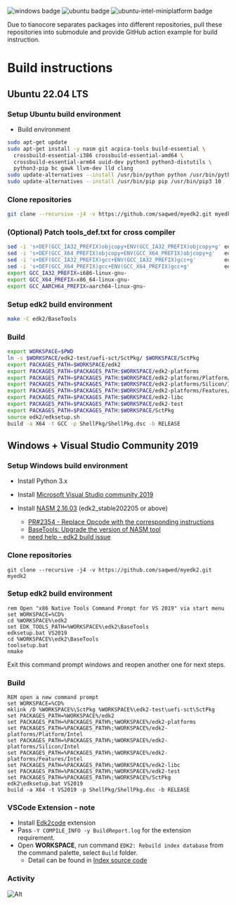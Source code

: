 ![windows badge](https://github.com/saqwed/myedk2/actions/workflows/windows.yml/badge.svg?branch=master)
![ubuntu badge](https://github.com/saqwed/myedk2/actions/workflows/ubuntu.yml/badge.svg?branch=master)
![ubuntu-intel-miniplatform badge](https://github.com/saqwed/myedk2/actions/workflows/ubuntu-intel-miniplatform.yml/badge.svg?branch=master)

Due to tianocore separates packages into different repositories, pull these repositories into submodule and provide GitHub action example for build instruction.

<!--more-->

# Build instructions

## Ubuntu 22.04 LTS

### Setup Ubuntu build environment

- Build environment

```bash
sudo apt-get update
sudo apt-get install -y nasm git acpica-tools build-essential \
  crossbuild-essential-i386 crossbuild-essential-amd64 \
  crossbuild-essential-arm64 uuid-dev python3 python3-distutils \
  python3-pip bc gawk llvm-dev lld clang
sudo update-alternatives --install /usr/bin/python python /usr/bin/python3 10
sudo update-alternatives --install /usr/bin/pip pip /usr/bin/pip3 10
```

### Clone repositories

```bash
git clone --recursive -j4 -v https://github.com/saqwed/myedk2.git myedk2
```

### (Optional) Patch tools_def.txt for cross compiler

```bash
sed -i 's+DEF(GCC_IA32_PREFIX)objcopy+ENV(GCC_IA32_PREFIX)objcopy+g' edk2/BaseTools/Conf/tools_def.template
sed -i 's+DEF(GCC_X64_PREFIX)objcopy+ENV(GCC_X64_PREFIX)objcopy+g'   edk2/BaseTools/Conf/tools_def.template
sed -i 's+DEF(GCC_IA32_PREFIX)gcc+ENV(GCC_IA32_PREFIX)gcc+g'         edk2/BaseTools/Conf/tools_def.template
sed -i 's+DEF(GCC_X64_PREFIX)gcc+ENV(GCC_X64_PREFIX)gcc+g'           edk2/BaseTools/Conf/tools_def.template
export GCC_IA32_PREFIX=i686-linux-gnu-
export GCC_X64_PREFIX=x86_64-linux-gnu-
export GCC_AARCH64_PREFIX=aarch64-linux-gnu-
```

### Setup edk2 build environment

```bash
make -C edk2/BaseTools
```

### Build

```bash
export WORKSPACE=$PWD
ln -s $WORKSPACE/edk2-test/uefi-sct/SctPkg/ $WORKSPACE/SctPkg
export PACKAGES_PATH=$WORKSPACE/edk2
export PACKAGES_PATH=$PACKAGES_PATH:$WORKSPACE/edk2-platforms
export PACKAGES_PATH=$PACKAGES_PATH:$WORKSPACE/edk2-platforms/Platform/Intel
export PACKAGES_PATH=$PACKAGES_PATH:$WORKSPACE/edk2-platforms/Silicon/Intel
export PACKAGES_PATH=$PACKAGES_PATH:$WORKSPACE/edk2-platforms/Features/Intel
export PACKAGES_PATH=$PACKAGES_PATH:$WORKSPACE/edk2-libc
export PACKAGES_PATH=$PACKAGES_PATH:$WORKSPACE/edk2-test
export PACKAGES_PATH=$PACKAGES_PATH:$WORKSPACE/SctPkg
source edk2/edksetup.sh
build -a X64 -t GCC -p ShellPkg/ShellPkg.dsc -b RELEASE
```

## Windows + Visual Studio Community 2019

### Setup Windows build environment

- Install Python 3.x
- Install [Microsoft Visual Studio community 2019](https://aka.ms/vs/16/release/vs_community.exe)
- Install [NASM 2.16.03](https://www.nasm.us/pub/nasm/releasebuilds/2.16.03/win64/nasm-2.16.03-win64.zip) (edk2_stable202205 or above)

  - [PR#2354 - Replace Opcode with the corresponding instructions](https://github.com/tianocore/edk2/pull/2354)
  - [BaseTools: Upgrade the version of NASM tool](https://github.com/tianocore/edk2/commit/6a890db161cd6d378bec3499a1e774db3f5a27a7)
  - [need help - edk2 build issue](https://edk2.groups.io/g/devel/topic/90276518)

### Clone repositories

```batch
git clone --recursive -j4 -v https://github.com/saqwed/myedk2.git myedk2
```

### Setup edk2 build environment

```batch
rem Open "x86 Native Tools Command Prompt for VS 2019" via start menu
set WORKSPACE=%CD%
cd %WORKSPACE%\edk2
set EDK_TOOLS_PATH=%WORKSPACE%\edk2\BaseTools
edksetup.bat VS2019
cd %WORKSPACE%\edk2\BaseTools
toolsetup.bat
nmake
```

Exit this command prompt windows and reopen another one for next steps.

### Build

```batch
REM open a new command prompt
set WORKSPACE=%CD%
mklink /D %WORKSPACE%\SctPkg %WORKSPACE%\edk2-test\uefi-sct\SctPkg
set PACKAGES_PATH=%WORKSPACE%/edk2
set PACKAGES_PATH=%PACKAGES_PATH%;%WORKSPACE%/edk2-platforms
set PACKAGES_PATH=%PACKAGES_PATH%;%WORKSPACE%/edk2-platforms/Platform/Intel
set PACKAGES_PATH=%PACKAGES_PATH%;%WORKSPACE%/edk2-platforms/Silicon/Intel
set PACKAGES_PATH=%PACKAGES_PATH%;%WORKSPACE%/edk2-platforms/Features/Intel
set PACKAGES_PATH=%PACKAGES_PATH%;%WORKSPACE%/edk2-libc
set PACKAGES_PATH=%PACKAGES_PATH%;%WORKSPACE%/edk2-test
set PACKAGES_PATH=%PACKAGES_PATH%;%WORKSPACE%/SctPkg
edk2\edksetup.bat VS2019
build -a X64 -t VS2019 -p ShellPkg/ShellPkg.dsc -b RELEASE
```

### VSCode Extension - note

- Install [Edk2code](https://marketplace.visualstudio.com/items?itemName=intel-corporation.edk2code) extension
- Pass `-Y COMPILE_INFO -y BuildReport.log` for the extension requirement.
- Open **WORKSPACE**, run command `EDK2: Rebuild index database` from the command palette, select `Build` folder.
  - Detail can be found in [Index source code](https://github.com/intel/Edk2Code/wiki/Index-source-code)

### Activity

![Alt](https://repobeats.axiom.co/api/embed/f453d58c114a98896a478023233940d0db153ceb.svg "Repobeats analytics image")
